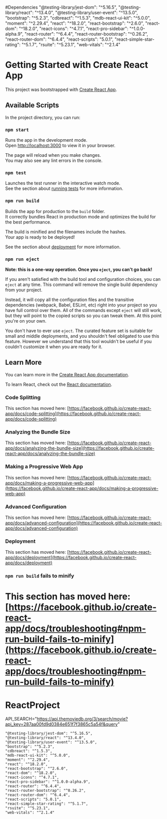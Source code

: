 #Dependencies
"@testing-library/jest-dom": "^5.16.5",
"@testing-library/react": "^13.4.0",
"@testing-library/user-event": "^13.5.0",
"bootstrap": "^5.2.3",
"cdbreact": "^1.5.3",
"mdb-react-ui-kit": "^5.0.0",
"moment": "^2.29.4",
"react": "^18.2.0",
"react-bootstrap": "^2.6.0",
"react-dom": "^18.2.0",
"react-icons": "^4.7.1",
"react-pro-sidebar": "^1.0.0-alpha.9",
"react-router": "^6.4.4",
"react-router-bootstrap": "^0.26.2",
"react-router-dom": "^6.4.4",
"react-scripts": "5.0.1",
"react-simple-star-rating": "^5.1.7",
"rsuite": "^5.23.1",
"web-vitals": "^2.1.4"

# Getting Started with Create React App

This project was bootstrapped with [Create React App](https://github.com/facebook/create-react-app).

## Available Scripts

In the project directory, you can run:

### `npm start`

Runs the app in the development mode.\
Open [http://localhost:3000](http://localhost:3000) to view it in your browser.

The page will reload when you make changes.\
You may also see any lint errors in the console.

### `npm test`

Launches the test runner in the interactive watch mode.\
See the section about [running tests](https://facebook.github.io/create-react-app/docs/running-tests) for more information.

### `npm run build`

Builds the app for production to the `build` folder.\
It correctly bundles React in production mode and optimizes the build for the best performance.

The build is minified and the filenames include the hashes.\
Your app is ready to be deployed!

See the section about [deployment](https://facebook.github.io/create-react-app/docs/deployment) for more information.

### `npm run eject`

**Note: this is a one-way operation. Once you `eject`, you can't go back!**

If you aren't satisfied with the build tool and configuration choices, you can `eject` at any time. This command will remove the single build dependency from your project.

Instead, it will copy all the configuration files and the transitive dependencies (webpack, Babel, ESLint, etc) right into your project so you have full control over them. All of the commands except `eject` will still work, but they will point to the copied scripts so you can tweak them. At this point you're on your own.

You don't have to ever use `eject`. The curated feature set is suitable for small and middle deployments, and you shouldn't feel obligated to use this feature. However we understand that this tool wouldn't be useful if you couldn't customize it when you are ready for it.

## Learn More

You can learn more in the [Create React App documentation](https://facebook.github.io/create-react-app/docs/getting-started).

To learn React, check out the [React documentation](https://reactjs.org/).

### Code Splitting

This section has moved here: [https://facebook.github.io/create-react-app/docs/code-splitting](https://facebook.github.io/create-react-app/docs/code-splitting)

### Analyzing the Bundle Size

This section has moved here: [https://facebook.github.io/create-react-app/docs/analyzing-the-bundle-size](https://facebook.github.io/create-react-app/docs/analyzing-the-bundle-size)

### Making a Progressive Web App

This section has moved here: [https://facebook.github.io/create-react-app/docs/making-a-progressive-web-app](https://facebook.github.io/create-react-app/docs/making-a-progressive-web-app)

### Advanced Configuration

This section has moved here: [https://facebook.github.io/create-react-app/docs/advanced-configuration](https://facebook.github.io/create-react-app/docs/advanced-configuration)

### Deployment

This section has moved here: [https://facebook.github.io/create-react-app/docs/deployment](https://facebook.github.io/create-react-app/docs/deployment)

### `npm run build` fails to minify

# This section has moved here: [https://facebook.github.io/create-react-app/docs/troubleshooting#npm-run-build-fails-to-minify](https://facebook.github.io/create-react-app/docs/troubleshooting#npm-run-build-fails-to-minify)

# ReactProject

API_SEARCH="https://api.themoviedb.org/3/search/movie?api_key=287aa00fd9d0384e651f7f3865c5a54f&query"

    "@testing-library/jest-dom": "^5.16.5",
    "@testing-library/react": "^13.4.0",
    "@testing-library/user-event": "^13.5.0",
    "bootstrap": "^5.2.3",
    "cdbreact": "^1.5.3",
    "mdb-react-ui-kit": "^5.0.0",
    "moment": "^2.29.4",
    "react": "^18.2.0",
    "react-bootstrap": "^2.6.0",
    "react-dom": "^18.2.0",
    "react-icons": "^4.7.1",
    "react-pro-sidebar": "^1.0.0-alpha.9",
    "react-router": "^6.4.4",
    "react-router-bootstrap": "^0.26.2",
    "react-router-dom": "^6.4.4",
    "react-scripts": "5.0.1",
    "react-simple-star-rating": "^5.1.7",
    "rsuite": "^5.23.1",
    "web-vitals": "^2.1.4"
